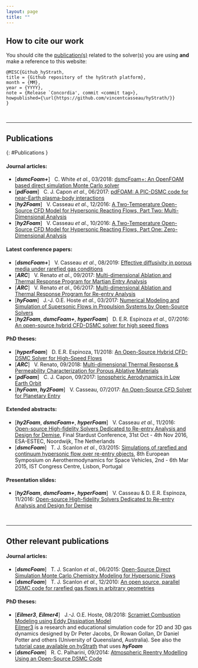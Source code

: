 ```yaml
---
layout: page
title: ""
---
```

 
## How to cite our work

You should cite the [publication(s)](#Publications) related to the solver(s) you are using __and__ make a reference to this website:  
```
@MISC{Github_hyStrath,  
title = {Github repository of the hyStrath platform},  
month = {MM},  
year = {YYYY},  
note = {Release `Concordia', commit <commit tag>},
howpublished={\url{https://github.com/vincentcasseau/hyStrath/}}  
} 
```

<br>

---

## Publications  
{: #Publications }
  
#### Journal articles:
  - [*__dsmcFoam+__*] &nbsp; C. White _et al._, 03/2018: [dsmcFoam+: An OpenFOAM based direct simulation Monte Carlo solver](https://pure.strath.ac.uk/portal/files/81235392/White_etal_CPC_2017_an_OpenFOAM_based_direct_simulation_Monte_Carlo_solver.pdf)  
  - [*__pdFoam__*] &nbsp; C. J. Capon _et al._, 06/2017: [pdFOAM: A PIC-DSMC code for near-Earth plasma-body interactions](http://eprints.gla.ac.uk/138700/7/138700.pdf)
  - [*__hy2Foam__*] &nbsp; V. Casseau _et al._, 12/2016: [A Two-Temperature Open-Source CFD Model for Hypersonic Reacting Flows, Part Two: Multi-Dimensional Analysis](http://www.mdpi.com/2226-4310/3/4/45/html)  
  - [*__hy2Foam__*] &nbsp; V. Casseau _et al._, 10/2016: [A Two-Temperature Open-Source CFD Model for Hypersonic Reacting Flows, Part One: Zero-Dimensional Analysis](http://www.mdpi.com/2226-4310/3/4/34/html)  
  

#### Latest conference papers:
  - [*__dsmcFoam+__*] &nbsp; V. Casseau _et al._, 08/2019: [Effective diffusivity in porous media under rarefied gas conditions](https://github.com/vincentcasseau/hyStrath/blob/master/doc/ConferencePreprint_RGD31_CasseauWhite.pdf)
  - [*__ARC__*] &nbsp; V. Renato _et al._, 09/2017: [Multi-dimensional Ablation and Thermal Response Program for Martian Entry
Analysis](https://strathprints.strath.ac.uk/62926/1/Renato_Scanlon_IAC_2017_Multi_dimensional_ablation_and_thermal_response_program_for_Martian_entry_analysis.pdf)
  - [*__ARC__*] &nbsp; V. Renato _et al._, 06/2017: [Multi-dimensional Ablation and Thermal Response Program for
Re-entry Analysis](https://pure.strath.ac.uk/portal/files/72079768/Renato_etal_ISTS_2017_Multi_dimensional_ablation_and_thermal_response_program_for_re_entry_analysis.pdf)
  - [*__hyFoam__*] &nbsp; J.-J. O.E. Hoste _et al._, 03/2017: [Numerical Modeling and Simulation of Supersonic Flows in Propulsion Systems by Open-Source Solvers](http://eprints.gla.ac.uk/140369/1/140369.pdf)  
  - [*__hy2Foam__*, *__dsmcFoam+__*, *__hyperFoam__*] &nbsp; D. E.R. Espinoza _et al._, 07/2016: [An open-source hybrid CFD-DSMC solver for high speed flows](http://strathprints.strath.ac.uk/59955/14/Espinoza_etal_SRGD2016_An_open_source_hybrid_CFD_DSMC_solver_for_high_speed_flows.pdf)   
 

#### PhD theses:
- [*__hyperFoam__*] &nbsp; D. E.R. Espinoza, 11/2018: [An Open-Source Hybrid CFD-DSMC Solver for High-Speed Flows](https://github.com/vincentcasseau/hyStrath/blob/master/doc/PhDthesis-danielespinoza.pdf)
- [*__ARC__*] &nbsp; V. Renato, 09/2018: [Multi-dimensional Thermal Response & Permeability Characterization for Porous Ablative Materials](https://github.com/vincentcasseau/hyStrath/blob/master/doc/PhDthesis-violarenato.pdf)
- [*__pdFoam__*] &nbsp; C. J. Capon, 09/2017: [Ionospheric Aerodynamics in Low Earth Orbit](http://unsworks.unsw.edu.au/fapi/datastream/unsworks:46528/SOURCE01?view=true)
- [*__hyFoam__*, *__hy2Foam__*] &nbsp; V. Casseau, 07/2017: [An Open-Source CFD Solver for Planetary Entry](https://github.com/vincentcasseau/hyStrath/blob/master/doc/PhDthesis-vincentcasseau.pdf)  


#### Extended abstracts:
- [*__hy2Foam__*, *__dsmcFoam+__*, *__hyperFoam__*] &nbsp; V. Casseau _et al._, 11/2016: [Open-source High-fidelity Solvers Dedicated to Re-entry Analysis and Design for Demise](https://github.com/vincentcasseau/hyStrath/blob/master/doc/ExtendedAbstract_Stardust2016_CasseauEspinoza.pdf), Final Stardust Conference, 31st Oct - 4th Nov 2016, ESA-ESTEC, Noordwijk, The Netherlands
- [*__dsmcFoam__*] &nbsp; T. J. Scanlon _et al._, 03/2015: [Simulations of rarefied
and continuum hypersonic flow over re-entry objects](https://strathprints.strath.ac.uk/51961/), 8th European Symposium on Aerothermodynamics for Space Vehicles, 2nd - 6th Mar 2015, IST Congress Centre, Lisbon, Portugal  


#### Presentation slides:
- [*__hy2Foam__*, *__dsmcFoam+__*, *__hyperFoam__*] &nbsp; V. Casseau & D. E.R. Espinoza, 11/2016: [Open-source High-fidelity Solvers Dedicated to Re-entry Analysis and Design for Demise](https://github.com/vincentcasseau/hyStrath/blob/master/doc/Slides_FinalStardustConference2016_CasseauEspinoza.pdf)  

<br>
 
---

## Other relevant publications

#### Journal articles:
  - [*__dsmcFoam__*] &nbsp; T. J. Scanlon _et al._, 06/2015: [Open-Source Direct Simulation Monte Carlo Chemistry
Modeling for Hypersonic Flows](https://pdfs.semanticscholar.org/5819/1acfdf18b4c0ca3905b161fb65829aadd89c.pdf)  
  - [*__dsmcFoam__*] &nbsp; T. J. Scanlon _et al._, 12/2010: [An open source, parallel DSMC code for rarefied gas flows in arbitrary geometries](https://www.research.ed.ac.uk/portal/files/17079048/ScanlonEtAlCandF2010.pdf)  
  

#### PhD theses:  
  - [*__Eilmer3__*, *__Eilmer4__*] &nbsp; J.-J. O.E. Hoste, 08/2018: [Scramjet Combustion Modeling using Eddy Dissipation Model](https://github.com/vincentcasseau/hyStrath/blob/master/doc/PhDthesis-jimmyjohnhoste.pdf)  
[Eilmer3](http://cfcfd.mechmining.uq.edu.au/docs/tools/eilmer/) is a research and educational simulation code for 2D and 3D gas dynamics designed by  Dr Peter Jacobs, Dr Rowan Gollan, Dr Daniel Potter and others (University of Queensland, Australia). See also the [tutorial case available on hyStrath](https://github.com/vincentcasseau/hyStrath/wiki/Tutorials-::-hyFoam#3-lorrain-geometry) that uses *__hyFoam__*
  - [*__dsmcFoam__*] &nbsp; R. C. Palharini, 09/2014: [Atmospheric Reentry Modelling Using an Open-Source DSMC Code](https://github.com/vincentcasseau/hyStrath/blob/master/doc/PhDthesis-rodrigopalharini.pdf)  

